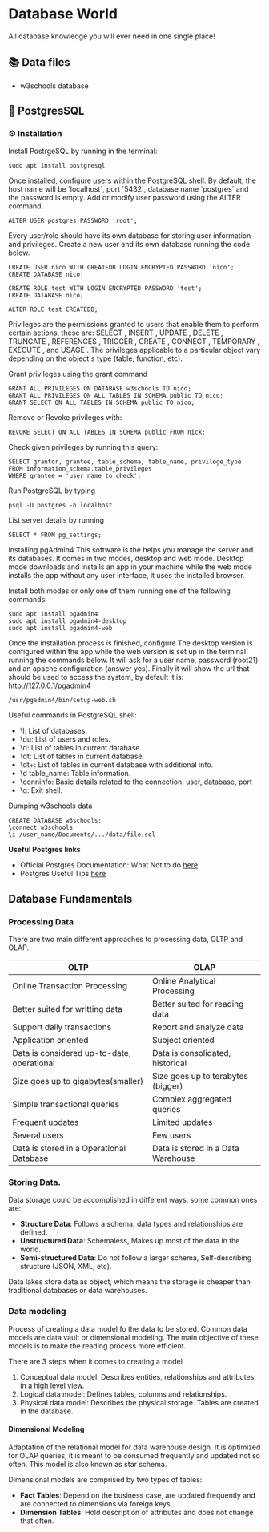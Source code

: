 # Database World
All database knowledge you will ever need in one single place!

## :books: Data files
- w3schools database

## :elephant: PostgresSQL

### :gear: Installation

Install PostrgeSQL by running in the terminal: 
```
sudo apt install postgresql
```

Once installed, configure users within the PostgreSQL shell. By default, the host name will be ´localhost´, port ´5432´, database name ´postgres´ and the password is empty. Add or modify user password using the ALTER command.
```
ALTER USER postgres PASSWORD 'root';
```

Every user/role should have its own database for storing user information and privileges. Create a new user and its own database running the code below.
```
CREATE USER nico WITH CREATEDB LOGIN ENCRYPTED PASSWORD 'nico';
CREATE DATABASE nico;

CREATE ROLE test WITH LOGIN ENCRYPTED PASSWORD 'test';
CREATE DATABASE nico;

ALTER ROLE test CREATEDB;
```

Privileges are the permissions granted to users that enable them to perform certain actions, these are: SELECT , INSERT , UPDATE , DELETE , TRUNCATE , REFERENCES , TRIGGER , CREATE , CONNECT , TEMPORARY , EXECUTE , and USAGE . The privileges applicable to a particular object vary depending on the object's type (table, function, etc).


Grant privileges using the grant command
```
GRANT ALL PRIVILEGES ON DATABASE w3schools TO nico;
GRANT ALL PRIVILEGES ON ALL TABLES IN SCHEMA public TO nico;
GRANT SELECT ON ALL TABLES IN SCHEMA public TO nico;
```

Remove or Revoke privileges with:
```
REVOKE SELECT ON ALL TABLES IN SCHEMA public FROM nick;
```

Check given privileges by running this query:
```
SELECT grantor, grantee, table_schema, table_name, privilege_type
FROM information_schema.table_privileges
WHERE grantee = 'user_name_to_check';
```

Run PostgreSQL by typing
```
psql -U postgres -h localhost
```

List server details by running
```
SELECT * FROM pg_settings;
```

Installing pgAdmin4
This software is the helps you manage the server and its databases. It comes in two modes, desktop and web mode. Desktop mode downloads and installs an app in your machine while the web mode installs the app without any user interface, it uses the installed browser.

Install both modes or only one of them running one of the following commands:
```
sudo apt install pgadmin4
sudo apt install pgadmin4-desktop
sudo apt install pgadmin4-web
```

Once the installation process is finished, configure 
The desktop version is configured within the app while the web version is set up in the terminal running the commands below. It will ask for a user name, password (root21) and an apache configuration (answer yes). Finally it will show the url that should be used to access the system, by default it is: http://127.0.0.1/pgadmin4
```
/usr/pgadmin4/bin/setup-web.sh
```

Useful commands in PostgreSQL shell:

- \l: List of databases.
- \du: List of users and roles.
- \d: List of tables in current database.
- \dt: List of tables in current database.
- \dt+: List of tables in current database with additional info.
- \d table_name: Table information.
- \conninfo: Basic details related to the connection: user, database, port
- \q: Exit shell.

Dumping w3schools data
```
CREATE DATABASE w3schools;
\connect w3schools
\i /user_name/Documents/.../data/file.sql
```

**Useful Postgres links**
- Official Postgres Documentation: What Not to do [here](https://wiki.postgresql.org/wiki/Don%27t_Do_This)
- Postgres Useful Tips [here](https://challahscript.com/what_i_wish_someone_told_me_about_postgres)

## Database Fundamentals

### Processing Data

There are two main different approaches to processing data, OLTP and OLAP.

|OLTP|OLAP|
|---|---|
|Online Transaction Processing|Online Analytical Processing|
|Better suited for writting data|Better suited for reading data|
|Support daily transactions|Report and analyze data|
|Application oriented|Subject oriented|
|Data is considered up-to-date, operational|Data is consolidated, historical|
|Size goes up to gigabytes(smaller)|Size goes up to terabytes (bigger)|
|Simple transactional queries|Complex aggregated queries|
|Frequent updates|Limited updates|
|Several users|Few users|
|Data is stored in a Operational Database|Data is stored in a Data Warehouse|

### Storing Data.

Data storage could be accomplished in different ways, some common ones are:

- **Structure Data**: Follows a schema, data types and relationships are defined.
- **Unstructured Data**: Schemaless, Makes up most of the data in the world.
- **Semi-structured Data**: Do not follow a larger schema, Self-describing structure (JSON, XML, etc).

Data lakes store data as object, which means the storage is cheaper than traditional databases or data warehouses.

### Data modeling 
Process of creating a data model fo the data to be stored. Common data models are data vault or dimensional modeling. The main objective of these models is to make the reading process more efficient.

There are 3 steps when it comes to creating a model
1. Conceptual data model: Describes entities, relationships and attributes in a high level view. 
2. Logical data model: Defines tables, columns and relationships. 
3. Physical data model: Describes the physical storage. Tables are created in the database.

#### Dimensional Modeling
Adaptation of the relational model for data warehouse design. It is optimized for OLAP queries, it is meant to be consumed frequently and updated not so often. This model is also known as star schema. 

Dimensional models are comprised by two types of tables:
- **Fact Tables**: Depend on the business case, are updated frequently and are connected to dimensions via foreign keys.
- **Dimension Tables**: Hold description of attributes and does not change that often. 
